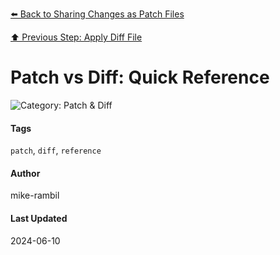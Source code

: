 [⬅️ Back to Sharing Changes as Patch Files](./sharing-changes-as-patch-files.md)

[⬆️ Previous Step: Apply Diff File](./apply-diff-file.md)

# Patch vs Diff: Quick Reference


![Category: Patch & Diff](https://img.shields.io/badge/Category-Patch%20%26%20Diff-blue)

#### Tags
`patch`, `diff`, `reference`

#### Author
mike-rambil

#### Last Updated
2024-06-10

